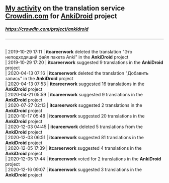 ## [My activity](https://crowdin.com/profile/itcareerwork/activity "My profile") on the translation service [Crowdin.com](https://crowdin.com "crowdin.com") for [AnkiDroid](https://crowdin.com/project/ankidroid "AnkiDroid Crowdin") project
##### <https://crowdin.com/project/ankidroid>
***
<br>| 2019-10-29 17:11 | **itcareerwork** deleted the translation "Это неподходящий файл пакета Anki" in the **AnkiDroid** project
<br>| 2019-10-29 17:20 | **itcareerwork** suggested 9 translations in the **AnkiDroid** project
<br>| 2020-04-13 07:16 | **itcareerwork** deleted the translation "Добавить запись" in the **AnkiDroid** project
<br>| 2020-04-13 07:53 | **itcareerwork** suggested 16 translations in the **AnkiDroid** project
<br>| 2020-04-21 05:59 | **itcareerwork** suggested 9 translations in the **AnkiDroid** project
<br>| 2020-07-27 02:13 | **itcareerwork** suggested 2 translations in the **AnkiDroid** project
<br>| 2020-10-17 05:48 | **itcareerwork** suggested 20 translations in the **AnkiDroid** project
<br>| 2020-12-03 04:45 | **itcareerwork** deleted 5 translations from the **AnkiDroid** project
<br>| 2020-12-03 06:51 | **itcareerwork** suggested 81 translations in the **AnkiDroid** project
<br>| 2020-12-05 17:39 | **itcareerwork** suggested 4 translations in the **AnkiDroid** project
<br>| 2020-12-05 17:44 | **itcareerwork** voted for 2 translations in the **AnkiDroid** project
<br>| 2020-12-16 09:07 | **itcareerwork** suggested 3 translations in the **AnkiDroid** project

